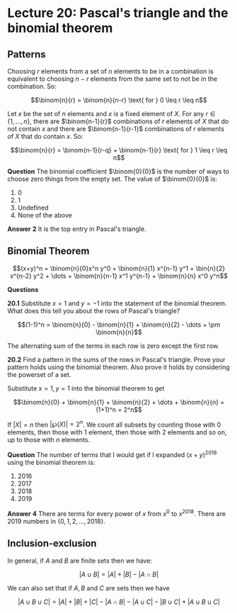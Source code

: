 # Lecture 20: Pascal's triangle and the binomial theorem

## Patterns

Choosing $r$ elements from a set of $n$ elements to be in a combination is
equivalent to choosing $n-r$ elements from the same set to not be in the
combination. So:

$$\binom{n}{r} = \binom{n}{n-r} \text{ for } 0 \leq r \leq n$$

Let $x$ be the set of $n$ elements and $x$ is a fixed element of $X$. For any $r
\in \{1, \dots, n\}$, there are $\binom{n-1}{r}$ combinations of $r$ elements of
$X$ that do not contain $x$ and there are $\binom{n-1}{r-1}$ combinations of $r$
elements of $X$ that do contain $x$. So:

$$\binom{n}{r} = \binom{n-1}{r-q} + \binom{n-1}{r} \text{ for } 1 \leq r \leq
n$$

**Question** The binomial coefficient $\binom{0}{0}$ is the number of ways to
choose zero things from the empty set. The value of $\binom{0}{0}$ is:

1. 0
2. 1
3. Undefined
4. None of the above

**Answer** **2** It is the top entry in Pascal's triangle.

## Binomial Theorem

$$(x+y)^n = \binom{n}{0}x^n y^0 + \binom{n}{1} x^{n-1} y^1 + \bin{n}{2} x^{n-2}
y^2 + \dots + \binom{n}{n-1} x^1 y^{n-1} + \binom{n}{n} x^0 y^n$$

**Questions**

**20.1** Substitute $x=1$ and $y=-1$ into the statement of the binomial theorem.
What does this tell you about the rows of Pascal's triangle?

$$(1-1)^n = \binom{n}{0} - \binom{n}{1} + \binom{n}{2} - \dots + \pm
\binom{n}{n}$$

The alternating sum of the terms in each row is zero except the first row.

**20.2** Find a pattern in the sums of the rows in Pascal's triangle. Prove your
pattern holds using the binomial theorem. Also prove it holds by considering the
powerset of a set.

Substitute $x=1, y=1$ into the binomial theorem to get

$$\binom{n}{0} + \binom{n}{1} + \binom{n}{2} + \dots + \binom{n}{n} = (1+1)^n
= 2^n$$

If $|X| = n$ then $|\wp(X)| = 2^n$. We count all subsets by counting those with
0 elements, then those with 1 element, then those with 2 elements and so on, up
to those with $n$ elements.

**Question** The number of terms that I would get if I expanded $(x+y)^{2018}$
using the binomial theorem is:

1. 2016
2. 2017
3. 2018
4. 2019

**Answer** **4** There are terms for every power of $x$ from $x^0$ to
$x^{2018}$. There are 2019 numbers in $\{0,1,2,\dots,2018\}$.

## Inclusion-exclusion

In general, if $A$ and $B$ are finite sets then we have:

$$|A \cup B| = |A| + |B| - |A \cap B|$$

We can also set that if $A, B$ and $C$ are sets then we have

$$|A \cup B \cup C| = |A| + |B| + |C| - |A \cap B| - |A \cup C| - |B \cup C| +
|A \cup B \cup C|$$

